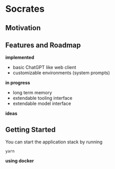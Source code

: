 # Socrates

## Motivation

## Features and Roadmap

**implemented**
- basic ChatGPT like web client
- customizable environments (system prompts)

**in progress**
- long term memory
- extendable tooling interface
- extendable model interface

**ideas**

## Getting Started

You can start the application stack by running
```
yarn 
```

**using docker**
